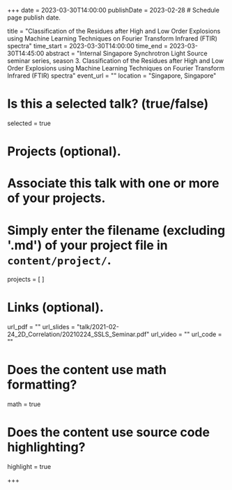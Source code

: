 +++
date = 2023-03-30T14:00:00 
publishDate = 2023-02-28 # Schedule page publish date.

title = "Classification of the Residues after High and Low Order Explosions using Machine Learning Techniques on Fourier Transform Infrared (FTIR) spectra"
time_start = 2023-03-30T14:00:00
time_end = 2023-03-30T14:45:00
abstract = "Internal Singapore Synchrotron Light Source seminar series, season 3. Classification of the Residues after High and Low Order Explosions using Machine Learning Techniques on Fourier Transform Infrared (FTIR) spectra"
event_url = ""
location = "Singapore, Singapore"

# Is this a selected talk? (true/false)
selected = true



# Projects (optional).
#   Associate this talk with one or more of your projects.
#   Simply enter the filename (excluding '.md') of your project file in `content/project/`.
projects = [ ]

# Links (optional).
url_pdf = ""
url_slides = "talk/2021-02-24_2D_Correlation/20210224_SSLS_Seminar.pdf"
url_video = ""
url_code = ""

# Does the content use math formatting?
math = true

# Does the content use source code highlighting?
highlight = true

+++

